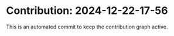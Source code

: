 # Contribution: 2024-12-22-17-56
This is an automated commit to keep the contribution graph active.
